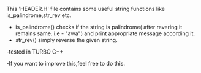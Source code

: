 This 'HEADER.H' file contains some useful string functions like is_palindrome,str_rev etc.
* is_palindrome() checks if the string is palindrome( after revering it remains same. i.e - "awa")
and print appropriate message according it.
* str_rev() simply reverse the given string.

-tested in TURBO C++

-If you want to improve this,feel free to do this.
